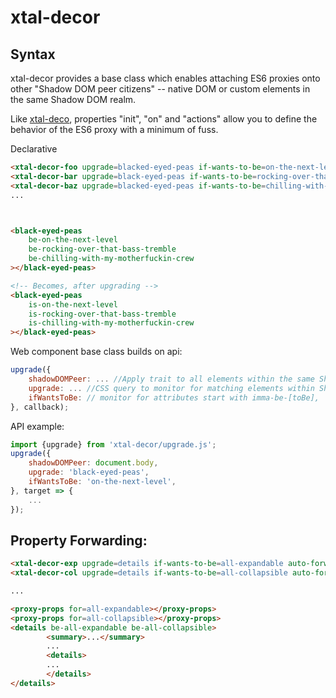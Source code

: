 # xtal-decor

## Syntax

xtal-decor provides a base class which enables attaching ES6 proxies onto other "Shadow DOM peer citizens" -- native DOM or custom elements in the same Shadow DOM realm.

Like [xtal-deco](https://github.com/bahrus/xtal-deco), properties "init", "on" and "actions" allow you to define the behavior of the ES6 proxy with a minimum of fuss.

Declarative
```html
<xtal-decor-foo upgrade=blacked-eyed-peas if-wants-to-be=on-the-next-level></xtal-decor-foo>
<xtal-decor-bar upgrade=black-eyed-peas if-wants-to-be=rocking-over-that-bass-tremble></xtal-decor-foo>
<xtal-decor-baz upgrade=blacked-eyed-peas if-wants-to-be=chilling-with-my-motherfuckin-crew></xtal-decor-foo>
...



<black-eyed-peas 
    be-on-the-next-level 
    be-rocking-over-that-bass-tremble
    be-chilling-with-my-motherfuckin-crew
></black-eyed-peas>

<!-- Becomes, after upgrading -->
<black-eyed-peas 
    is-on-the-next-level 
    is-rocking-over-that-bass-tremble
    is-chilling-with-my-motherfuckin-crew
></black-eyed-peas>
```

Web component base class builds on api:

```JavaScript
upgrade({
    shadowDOMPeer: ... //Apply trait to all elements within the same ShadowDOM realm as this node.
    upgrade: ... //CSS query to monitor for matching elements within ShadowDOM Realm.
    ifWantsToBe: // monitor for attributes start with imma-be-[toBe], 
}, callback);
```

API example:

```JavaScript
import {upgrade} from 'xtal-decor/upgrade.js';
upgrade({
    shadowDOMPeer: document.body,
    upgrade: 'black-eyed-peas',
    ifWantsToBe: 'on-the-next-level',
}, target => {
    ...
});
```

## Property Forwarding:

```html
<xtal-decor-exp upgrade=details if-wants-to-be=all-expandable auto-forward></xtal-decor-exp>
<xtal-decor-col upgrade=details if-wants-to-be=all-collapsible auto-forward></xtal-decor-col>

...

<proxy-props for=all-expandable></proxy-props>
<proxy-props for=all-collapsible></proxy-props>
<details be-all-expandable be-all-collapsible>
        <summary>...</summary>
        ...
        <details>
        ...
        </details>
</details>
```
